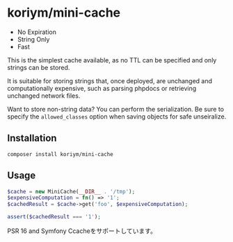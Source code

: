 # koriym/mini-cache

* No Expiration
* String Only
* Fast

This is the simplest cache available, as no TTL can be specified and only strings can be stored.

It is suitable for storing strings that, once deployed, are unchanged and computationally expensive, such as parsing phpdocs or retrieving unchanged network files.

Want to store non-string data? You can perform the serialization. Be sure to specify the `allowed_classes` option when saving objects for safe unseiralize.

## Installation

    composer install koriym/mini-cache

##  Usage

```php
$cache = new MiniCache(__DIR__ . '/tmp');
$expensiveComputation = fn() => '1';
$cachedResult = $cache->get('foo', $expensiveComputation);

assert($cachedResult === '1');
```

PSR 16 and Symfony Ccacheをサポートしています。
